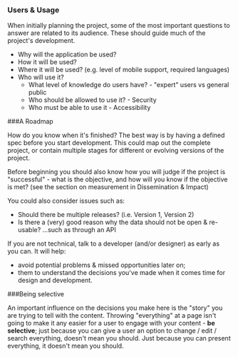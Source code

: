   
### Users & Usage

When initially planning the project, some of the most important questions to answer are related to its audience. These should guide much of the project's development. 

- Why will the application be used?
- How it will be used?
- Where it will be used? (e.g. level of mobile support, required languages)
- Who will use it? 
    - What level of knowledge do users have? - "expert" users vs general public
    - Who should be allowed to use it? - Security 
    - Who must be able to use it - Accessibility

###A Roadmap 

How do you know when it's finished? The best way is by having a defined spec before you start development. This could map out the complete project, or contain multiple stages for different or evolving versions of the project. 

Before beginning you should also know how you will judge if the project is "successful" - what is the objective, and how will you know if the objective is met? (see the section on measurement in Dissemination & Impact)

You could also consider issues such as:

- Should there be multiple releases? (i.e. Version 1, Version 2)
- Is there a (very) good reason why the data should not be open & re-usable? ...such as through an API

If you are not technical, talk to a developer (and/or designer) as early as you can. It will help:

- avoid potential problems & missed opportunities later on; 
- them to understand the decisions you've made when it comes time for design and development.

###Being selective

An important influence on the decisions you make here is the "story" you are trying to tell with the content. Throwing "everything" at a page isn't going to make it any easier for a user to engage with your content - **be selective**; just because you can give a user an option to change / edit / search everything, doesn't mean you should. Just because you can present everything, it doesn't mean you should.